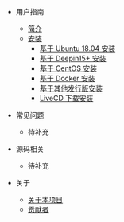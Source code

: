 

* 用户指南
    * [简介](/README)
    * [安装](/Deploy)
        * [基于 Ubuntu 18.04 安装](/Deploy?id=基于-ubuntu-1804-安装)
        * [基于 Deepin15+ 安装](/Deploy?id=基于-deepin15-安装)
        * [基于 CentOS 安装](/Deploy?id=基于-centos-安装)
        * [基于 Docker 安装](/Deploy?id=基于-docker-安装)
        * [基于其他发行版安装](/Deploy?id=基于其他发行版安装)
        * [LiveCD 下载安装](/Deploy?id=livecd-下载安装)

* 常见问题

    * 待补充

* 源码相关

    * 待补充

* 关于
    * [关于本项目](/About)
    * [贡献者](/Contributors)
